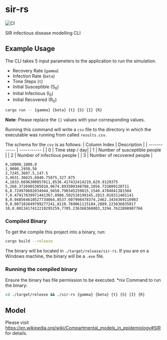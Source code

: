 # sir-rs

![CI](https://github.com/bradleybonitatibus/sir-rs/workflows/CI/badge.svg)

SIR infectious disease modelling CLI

## Example Usage
The CLI takes 5 input parameters to the application to run the simulation.
- Recovery Rate (`gamma`)
- Infection Rate (`beta`)
- Time Steps (`t`)
- Initial Susceptible (S<sub>0</sub>)
- Initial Infectious (I<sub>0</sub>)
- Initial Recovered (R<sub>0</sub>)


```bash
cargo run -- {gamma} {beta} {t} {S} {I} {R}
```

<strong>Note</strong>: Please replace the `{}` values with your corresponding values.

Running this command will write a `csv` file to the directory in which the 
executable was running from called `results.csv`.

The schema for the `csv` is as follows:
| Column Index | Description |
| ------------ | ----------- |
| 0 | Time step / day|
| 1 | Number of susceptible people |
| 2 | Number of infectious people |
| 3 | Number of recovered people |


```csv
0,10000,1000,0
1,9000,1950,50
2,7245,3607.5,147.5
3,4631.36625,6040.75875,327.875
4,1833.6696300857811,8536.417432414219,629.9129375
5,268.3726905305018,9674.893500348788,1056.733809120711
6,8.724970602034944,9450.796545259815,1540.4784841381504
7,0.47917839971441367,8986.502510199145,2013.018311401141
8,0.048564610527734864,8537.607998478374,2462.3434369110983
9,0.007102049799277241,8110.769061115184,2889.223836835017
10,0.0013417412210295259,7705.236368368003,3294.7622898907766
```

### Compiled Binary
To get the compile this project into a binary, run:
```bash
cargo build --release
```
The binary will be located in `./target/release/sir-rs`. If you are on a Windows machine, the binary will be a `.exe` file.

### Running the compiled binary
Ensure the binary has file permission to be executed.
*nix Command to run the binary:
```bash
cd ./target/release && ./sir-rs {gamma} {beta} {t} {S} {I} {R}
```

## Model
Please visit https://en.wikipedia.org/wiki/Compartmental_models_in_epidemiology#SIR for details.